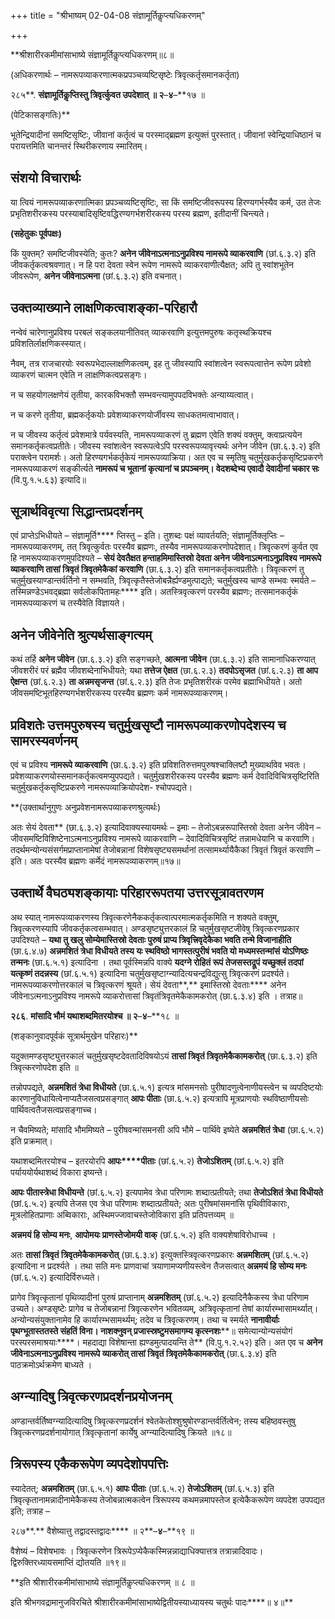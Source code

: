 +++
title = "श्रीभाष्यम् 02-04-08 संज्ञामूर्तिकॢप्त्यधिकरणम्"

+++
<div claऽऽ="elementor-widget-container">

**श्रीशारीरकमीमांसाभाष्ये संज्ञामूर्तिकॢप्त्यधिकरणम्॥८॥

(अधिकरणार्थः – नामरूपव्याकरणात्मकप्रपञ्चव्यष्टिसृष्टेः त्रिवृत्कर्तृसमानकर्तृता)

२८५**. **संज्ञामूर्तिकॢप्तिस्तु त्रिवृर्त्कुवत उपदेशात् ॥ २**–**४**–**१७ ॥

(पेटिकासङ्गतिः)**

भूतेन्द्रियादीनां समष्टिसृष्टिः, जीवानां कर्तृत्वं च परस्माद्ब्रह्मण इत्युक्तं पुरस्तात्। जीवानां स्वेन्द्रियाधिष्ठानं च परायत्तमिति चानन्तरं स्थिरीकरणाय स्मारितम्।

## संशयो विचारार्थः

या त्वियं नामरूपव्याकरणात्मिका प्रपञ्चव्यष्टिसृष्टिः, सा किं समष्टिजीवरूपस्य हिरण्यगर्भस्यैव कर्म, उत तेजः प्रभृतिशरीरकस्य परस्याबादिसृष्टिवद्धिरण्यगर्भशरीरकस्य परस्य ब्रह्मण, इतीदानीं चिन्त्यते।

**(सहेतुकः पूर्वपक्षः)**

 किं युक्तम्? समष्टिजीवस्येति; कुतः? **अनेन जीवेनाऽत्मनाऽनुप्रविश्य नामरूपे व्याकरवाणि** (छां.६.३.२) इति जीवकर्तृकत्वश्रवणात्। न हि परा देवता स्वेन रूपेण नामरूपे व्याकरवाणीत्यैक्षत; अपि तु स्वांशभूतेन जीवरूपेण, **अनेन जीवेनाऽत्मना** (छां.६.३.२) इति वचनात्।

## उक्तव्याख्याने लाक्षणिकत्वाशङ्का-परिहारौ

नन्वेवं चारेणानुप्रविश्य परबलं सङ्कलयानीतिवत् व्याकरवाणि इत्युत्तमपुरुषः कतृस्थक्रियश्च प्रविशतिर्लाक्षणिकस्स्यात्।

नैवम्, तत्र राजचारयोः स्वरूपभेदाल्लाक्षणिकत्वम्, इह तु जीवस्यापि स्वांशत्वेन स्वरूपत्वात्तेन रूपेण प्रवेशो व्याकरणं चात्मन एवेति न लाक्षणिकत्वप्रसङ्गः।

न च सहयोगलक्षणेयं तृतीया, कारकविभक्तौ सम्भवन्त्यामुपपदविभक्तेः अन्याय्यत्वात्।

न च करणे तृतीया, ब्रह्मकर्तृकयोः प्रवेशव्याकरणयोर्जीवस्य साधकतमत्वाभावात्।

न च जीवस्य कर्तृत्वं प्रवेशमात्रे पर्यवस्यति, नामरूपव्याकरणं तु ब्रह्मण एवेति शक्यं वक्तुम्, क्त्वाप्रत्ययेन समानकर्तृकत्वप्रतीतेः। जीवस्य स्वांशत्वेन स्वरूपत्वेऽपि परस्वरूपव्यावृत्त्यर्थः अनेन जीवेन (छा.६.३.२) इति पराक्त्वेन परामर्शः। अतो हिरण्यगर्भकर्तृकेयं नामरूपव्याक्रिया। अत एव च स्मृतिषु चतुर्मुखकर्तृकसृष्टिप्रकरणे नामरूपव्याकरणं सङ्कीर्त्यते **नामरूपं च भूतानां कृत्यानां च प्रपञ्चनम्। वेदशब्देभ्य एवादौ देवादीनां चकार सः** (वि.पु.१.५.६३) इत्यादि॥

## सूत्रार्थविवृत्या सिद्धान्तप्रदर्शनम्

एवं प्राप्तेऽभिधीयते – संज्ञामूर्ति**** प्तिस्तु – इति। तुशब्दः पक्षं व्यावर्तयति; संज्ञामूर्तिक्लृप्तिः – नामरूपव्याकरणम्, तत् त्रिवृत्कुर्वतः परस्यैव ब्रह्मणः, तस्यैव नामरूपव्याकरणोपदेशात्। त्रिवृत्करणं कुर्वत एव हि नामरूपव्याकरणमुपदिश्यते – **सेयं देवतैक्षत हन्ताहमिमास्तिस्रो देवता अनेन जीवेनाऽत्मनाऽनुप्रविश्य नामरूपे व्याकरवाणि तासां त्रिवृतं त्रिवृतमेकैकां करवाणि** (छा.६.३.२) इति समानकर्तृकत्वप्रतीतेः। त्रिवृत्करणं तु चतुर्मुखस्याण्डान्तर्वर्तिनो न सम्भवति, त्रिवृत्कृतैस्तेजोबन्नैर्ह्यण्डमुत्पाद्यते; चतुर्मुखस्य चाण्डे सम्भवः स्मर्यते – तस्मिन्नण्डेऽभवद्ब्रह्मा सर्वलोकपितामहः**** इति। अतस्त्रिवृत्करणं परस्यैव ब्रह्मणः; तत्समानकर्तृकं नामरूपव्याकरणं च तस्यैवेति विज्ञायते।

## अनेन जीवेनेति श्रुत्यर्थसाङ्गत्यम्

कथं तर्हि **अनेन जीवेन** (छा.६.३.२) इति सङ्गच्छते, **आत्मना जीवेन** (छा.६.३.२) इति सामानाधिकरण्यात् जीवशरीरं परं ब्रह्मैव जीवशब्देनाभिधीयते; यथा **तत्तेज ऐक्षत** (छा.६.२.३) **तदपोऽसृजत** (छां.६.२.३) **ता आप ऐक्षन्त** (छां.६.२.३) **ता अन्नमसृजन्त** (छां.६.२.३) इति तेजः प्रभृतिशरीरकं परमेव ब्रह्माभिधीयते। अतो जीवसमष्टिभूतहिरण्यगर्भशरीरकस्य परस्यैव ब्रह्मणः कर्म नामरूपव्याकरणम्।

## प्रविशतेः उत्तमपुरुषस्य चतुर्मुखसृष्टौ नामरूपव्याकरणोपदेशस्य च सामरस्यवर्णनम्

एवं च प्रविश्य **नामरूपे व्याकरवाणि** (छा.६.३.२) इति प्रविशतिरुत्तमपुरुषश्चाक्लिष्टौ मुख्यार्थावेव भवतः। प्रवेशव्याकरणयोस्समानकर्तृकत्वमप्युपपद्यते। चतुर्मुखशरीरकस्य परस्यैव ब्रह्मणः कर्म देवादिविचित्रसृष्टिरिति चतुर्मुखकर्तृकसृष्टिप्रकरणे नामरूपव्याक्रियोपदेश- श्चोपपद्यते।

**(उक्तार्थानुगुणः अनुप्रवेशनामरूपव्याकरणश्रुत्यर्थः)

अतः सेयं देवता** (छा.६.३.२) इत्यादिवाक्यस्यायमर्थः – इमाः – तेजोऽबन्नरूपास्तिस्रो देवता अनेन जीवेन – जीवसमष्टिविशिष्टेनाऽत्मनाऽनुप्रविश्य नामरूपे व्याकरवाणि – देवादिविचित्रसृष्टिं तन्नामधेयानि च करवाणि। तदर्थमन्योन्यसंसर्गमप्राप्तानामेषां तेजोबन्नानां विशेषसृष्ट्यसमर्थानां तत्सामर्थ्यायैकैकां त्रिवृतं त्रिवृतं करवाणि – इति। अतः परस्यैव ब्रह्मणः कर्मेदं नामरूपव्याकरणम्॥१७॥

## उक्तार्थे वैघठ्यशङ्कायाः परिहाररूपतया उत्तरसूत्रावतरणम

अथ स्यात् नामरूपव्याकरणस्य त्रिवृत्करणेनैककर्तृकत्वात्परमात्मकर्तृकमिति न शक्यते वक्तुम्, त्रिवृत्करणस्यापि जीवकर्तृकत्वसम्भवात्। अण्डसृष्ट्युत्तरकालं हि चतुर्मुखसृष्टजीवेषु त्रिवृत्करणप्रकार उपदिश्यते – **यथा तु खलु सोम्येमास्तिस्रो देवताः पुरुषं प्राप्य त्रिवृत्त्रिवृदेकैका भवति तन्मे विजानाहीति** (छा.६.४.७) **अन्नमशितं त्रेधा विधीयते तस्य यः स्थविष्ठो भागस्तत्पुरीषं भवति यो मध्यमस्तन्मांसं योऽणिष्ठः तन्मनः** (छा.६.५.१) इत्यादिना । तथा पूर्वस्मिन्नपि वाक्ये **यदग्ने रोहितं रूपं तेजसस्तद्रूपं यच्छुक्लं तदपां यत्कृष्णं तदन्नस्य** (छां.६.५.१) इत्यादिना चतुर्मुखसृष्टाग्न्यादित्यचन्द्रविद्युत्सु त्रिवृत्करणं प्रदर्श्यते। नामरूपव्याकरणोत्तरकालं च त्रिवृत्करणं श्रूयते। सेयं देवता**,** इमास्तिस्रो देवताः**** अनेन जीवेनाऽत्मनाऽनुप्रविश्य नामरूपे व्याकरोत्तासां त्रिवृतंत्रिवृतमेकैकामकरोत् (छा.६.३.४) इति । तत्राह॥

**२८६**. **मांसादि भौमं यथाशब्दमितरयोश्च ॥ २**–**४**–**१८ ॥

(शङ्कानुवादपूर्वकं सूत्रार्थमुखेन परिहारः)**

यदुक्तमण्डसृष्ट्युत्तरकालं चतुर्मुखसृष्टदेवतादिविषयोऽयं **तासां त्रिवृतं त्रिवृतमेकैकामकरोत्** (छा.६.३.२) इति त्रिवृत्करणोपदेश इति ॥

तन्नोपपद्यते, **अन्नमशितं त्रेधा विधीयते** (छा.६.५.१) इत्यत्र मांसमनसोः पुरीषादणुत्वेनाणीयस्त्वेन च व्यपदिष्टयोः कारणानुविधायित्वेनाप्यतैजसत्वप्रसङ्गात् **आपः पीताः** (छा.६.५.२) इत्यत्रापि मूत्रप्राणयोः स्थविष्ठाणीयसोः पार्थिवत्वतैजसत्वप्रसङ्गाच्च।

न चैवमिष्यते; मांसादि भौममिष्यते – पुरीषवन्मांसमनसी अपि भौमे – पार्थिवे इष्येते **अन्नमशितं त्रेधा** (छा.६.५.२) इति प्रक्रमात्।

यथाशब्दमितरयोश्च – इतरयोरपि **आपः****पीताः** (छां.६.५.२) **तेजोऽशितम्** (छां.६.५.२) इति पर्याययोर्यथाशब्दं विकारा इष्यन्ते।

**आपः पीतास्त्रेधा विधीयन्ते** (छां.६.५.२) इत्यपामेव त्रेधा परिणामः शब्दात्प्रतीयते; तथा **तेजोऽशितं त्रेधा विधीयते** (छां.६.५.२) इत्यपि तेजस एव त्रेधा परिणामः शब्दात्प्रतीयते; अतः पुरीषमांसमनांसि पृथिवीविकाराः, मूत्रलोहितप्राणाः अब्विकाराः, अस्थिमज्जावाचस्तेजोविकारा इति प्रतिपत्तव्यम् ॥

**अन्नमयं हि सोम्य मनः**, **आपोमयः प्राणस्तेजोमयी वाक्** (छां.६.५.२) इति वाक्यशेषाविरोधाच्च ।

अतः **तासां त्रिवृतं त्रिवृतमेकैकामकरोत्** (छा.६.३.४) इत्युक्तस्त्रिवृत्करणप्रकारः **अन्नमशितम्** (छां.६.५.२) इत्यादिना न प्रदर्श्यते । तथा सति मनः प्राणवाचां त्रयाणामप्यणीयस्त्वेन तैजसत्वात् **अन्नमयं हि सोम्य मनः** (छां.६.५.२) इत्यादिर्विरुध्यते।

प्रागेव त्रिवृत्कृतानां पृथिव्यादीनां पुरुषं प्राप्तानाम् **अन्नमशितम्** (छां.६.५.२) इत्यादिनैकैकस्य त्रेधा परिणाम उच्यते। अण्डसृष्टेः प्रागेव च तेजोबन्नानां त्रिवृत्करणेन भवितव्यम्, अत्रिवृत्कृतानां तेषां कार्यारम्भासामर्थ्यात्। अन्योन्यसंयुक्तानामेव हि कार्यारम्भसामर्थ्यम्; तदेव च त्रिवृत्करणम्। तथा च स्मर्यते **नानावीर्याः पृथग्भूतास्ततस्ते संहतिं विना। नाशक्नुवन् प्रजास्स्रष्टुमसमागम्य कृत्स्नशः****॥ समेत्यान्योन्यसंयोगं परस्परसमाश्रयाः****। महदाद्या विशेषान्ता ह्यण्डमुत्पादयन्ति ते** (वि.पु.१.२.५२) इति। अत एव च **अनेन जीवेनाऽत्मनाऽनुप्रविश्य नामरूपे व्याकरोत् तासां त्रिवृतं त्रिवृतमेकैकामकरोत्** (छा.६.३.४) इति पाठक्रमोऽर्थक्रमेण बाध्यते ।

## अग्न्यादिषु त्रिवृत्करणप्रदर्शनप्रयोजनम्

अण्डान्तर्वर्तिष्वग्न्यादित्यादिषु त्रिवृत्करणप्रदर्शनं श्वेतकेतोश्शुश्रुषोरण्डान्तर्वर्तित्वेन; तस्य बहिष्ठवस्तुषु त्रिवृत्करणप्रदर्शनायोगात् त्रिवृत्कृतानां कार्येषु अग्न्यादित्यादिषु क्रियते ॥१८॥

## त्रिरूपस्य एकैकरूपेण व्यपदेशोपपत्तिः

स्यादेतत्; **अन्नमशितम्** (छा.६.५.१) **आपः पीताः** (छां.६.५.२) **तेजोऽशितम्** (छां.६.५.३) इति त्रिवृत्कृतानामन्नादीनामेकैकस्य तेजोबन्नात्मकत्वेन त्रिरूपस्य कथमन्नमापस्तेज इत्येकैकरूपेण व्यपदेश उपपद्यत इति; तत्राह –

२८७**.** वैशेष्यात्तु तद्वादस्तद्वादः**** ॥ २**–**४**–**१९ ॥

वैशेष्यं – विशेषभावः । त्रिवृत्करणेन त्रिरूपेऽप्येकैकस्मिन्नन्नाद्याधिक्यात्तत्र तत्रान्नादिवादः। द्विरुक्तिरध्यायसमाप्तिं द्योतयति ॥१९॥

**इति श्रीशारीरकमीमांसाभाष्ये संज्ञामूर्तिकॢप्त्यधिकरणम् ॥ ८ ॥

इति श्रीभगवद्रामानुजविरचिते श्रीशारीरकमीमांसाभाष्येद्वितीयस्याध्यायस्य चतुर्थः पादः****॥ ४॥**

</div>
